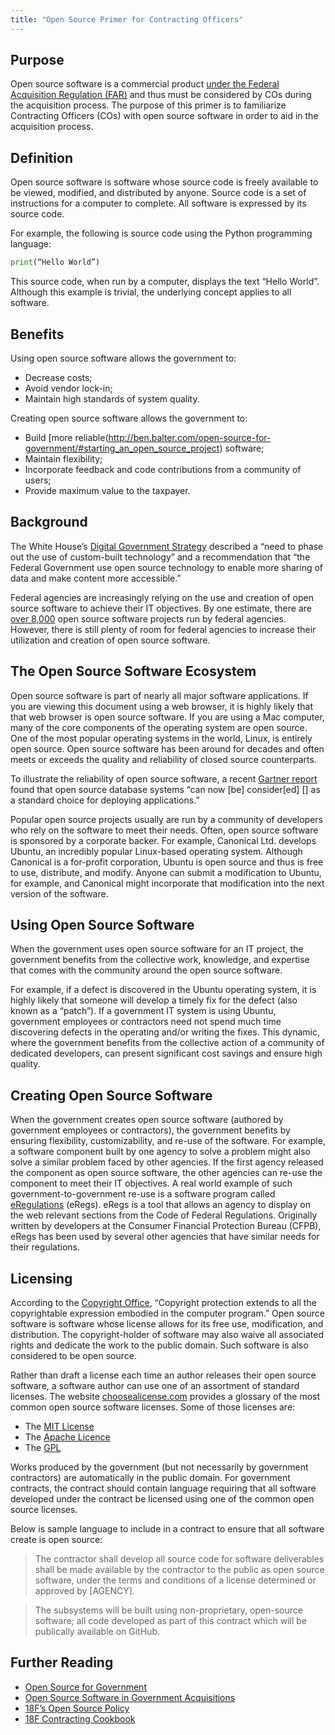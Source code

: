 ```yaml
---
title: "Open Source Primer for Contracting Officers"
---
```



## Purpose

Open source software is a commercial product [under the Federal Acquisition Regulation (FAR)](https://www.acquisition.gov/sites/default/files/current/far/html/Subpart%202_1.html#wp1145508) and thus must be considered by COs during the acquisition process. The purpose of this primer is to familiarize Contracting Officers (COs) with open source software in order to aid in the acquisition process. 

## Definition

Open source software is software whose source code is freely available to be viewed, modified, and distributed by anyone. Source code is a set of instructions for a computer to complete. All software is expressed by its source code.

For example, the following is source code using the Python programming language:

```python
print(“Hello World”)
```

This source code, when run by a computer, displays the text “Hello World”. Although this example is trivial, the underlying concept applies to all software.

## Benefits

Using open source software allows the government to:

- Decrease costs;
- Avoid vendor lock-in;
- Maintain high standards of system quality.

Creating open source software allows the government to:

- Build [more reliable(http://ben.balter.com/open-source-for-government/#starting_an_open_source_project) software;
- Maintain flexibility;
- Incorporate feedback and code contributions from a community of users;
- Provide maximum value to the taxpayer.

## Background

The White House’s [Digital Government Strategy](https://www.whitehouse.gov/sites/default/files/omb/egov/digital-government/digital-government.html) described a “need to phase out the use of custom-built technology” and a recommendation that “the Federal Government use open source technology to enable more sharing of data and make content more accessible.”

Federal agencies are increasingly relying on the use and creation of open source software to achieve their IT objectives. By one estimate, there are [over 8,000](https://www.govcode.org/) open source software projects run by federal agencies. However, there is still plenty of room for federal agencies to increase their utilization and creation of open source software.

## The Open Source Software Ecosystem

Open source software is part of nearly all major software applications. If you are viewing this document using a web browser, it is highly likely that that web browser is open source software. If you are using a Mac computer, many of the core components of the operating system are open source. One of the most popular operating systems in the world, Linux, is entirely open source. Open source software has been around for decades and often meets or exceeds the quality and reliability of closed source counterparts.

To illustrate the reliability of open source software, a recent [Gartner report](https://www.gartner.com/doc/3033819/state-opensource-rdbmss-) found that open source database systems “can now [be] consider[ed] [] as a standard choice for deploying applications.”

Popular open source projects usually are run by a community of developers who rely on the software to meet their needs. Often, open source software is sponsored by a corporate backer. For example, Canonical Ltd. develops Ubuntu, an incredibly popular Linux-based operating system. Although Canonical is a for-profit corporation, Ubuntu is open source and thus is free to use, distribute, and modify. Anyone can submit a modification to Ubuntu, for example, and Canonical might incorporate that modification into the next version of the software.

## Using Open Source Software

When the government uses open source software for an IT project, the government benefits from the collective work, knowledge, and expertise that comes with the community around the open source software.

For example, if a defect is discovered in the Ubuntu operating system, it is highly likely that someone will develop a timely fix for the defect (also known as a “patch”). If a government IT system is using Ubuntu, government employees or contractors need not spend much time discovering defects in the operating and/or writing the fixes. This dynamic, where the government benefits from the collective action of a community of dedicated developers, can present significant cost savings and ensure high quality.

## Creating Open Source Software

When the government creates open source software (authored by government employees or contractors), the government benefits by ensuring flexibility, customizability, and re-use of the software. For example, a software component built by one agency to solve a problem might also solve a similar problem faced by other agencies. If the first agency released the component as open source software, the other agencies can re-use the component to meet their IT objectives. A real world example of such government-to-government re-use is a software program called [eRegulations](https://github.com/cfpb/eRegulations) (eRegs). eRegs is a tool that allows an agency to display on the web relevant sections from the Code of Federal Regulations. Originally written by developers at the Consumer Financial Protection Bureau (CFPB), eRegs has been used by several other agencies that have similar needs for their regulations.

## Licensing

According to the [Copyright Office](http://copyright.gov/circs/circ61.pdf), “Copyright protection extends to all the copyrightable expression embodied in the computer program.” Open source software is software whose license allows for its free use, modification, and distribution. The copyright-holder of software may also waive all associated rights and dedicate the work to the public domain. Such software is also considered to be open source.

Rather than draft a license each time an author releases their open source software, a software author can use one of an assortment of standard licenses. The website [choosealicense.com](http://choosealicense.com/) provides a glossary of the most common open source software licenses. Some of those licenses are:

- The [MIT License](https://opensource.org/licenses/MIT)
- The [Apache Licence](http://www.apache.org/licenses/LICENSE-2.0)
- The [GPL](http://www.gnu.org/licenses/gpl-3.0.en.html)

Works produced by the government (but not necessarily by government contractors) are automatically in the public domain. For government contracts, the contract should contain language requiring that all software developed under the contract be licensed using one of the common open source licenses.

Below is sample language to include in a contract to ensure that all software create is open source:

> The contractor shall develop all source code for software deliverables shall be made available by the contractor to the public as open source software, under the terms and conditions of a license determined or approved by [AGENCY].

> The subsystems will be built using non-proprietary, open-source software; all code developed as part of this contract which will be publically available on GitHub.

## Further Reading

- [Open Source for Government](http://ben.balter.com/open-source-for-government/)
- [Open Source Software in Government Acquisitions](http://www.dwheeler.com/essays/oss-government-acquisitions.html)
- [18F’s Open Source Policy](https://github.com/18F/open-source-policy/blob/master/policy.md)
- [18F Contracting Cookbook](https://pages.18f.gov/contracting-cookbook/)

